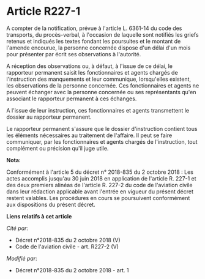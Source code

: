 # Article R227-1

A compter de la notification, prévue à l'article L. 6361-14 du code des transports, du procès-verbal, à l'occasion de
laquelle sont notifiés les griefs retenus et indiqués les textes fondant les poursuites et le montant de l'amende encourue,
la personne concernée dispose d'un délai d'un mois pour présenter par écrit ses observations à l'autorité.

A réception des observations ou, à défaut, à l'issue de ce délai, le rapporteur permanent saisit les fonctionnaires et agents
chargés de l'instruction des manquements et leur communique, lorsqu'elles existent, les observations de la personne
concernée. Ces fonctionnaires et agents ne peuvent échanger avec la personne concernée ou ses représentants qu'en associant
le rapporteur permanent à ces échanges.

A l'issue de leur instruction, ces fonctionnaires et agents transmettent le dossier au rapporteur permanent.

Le rapporteur permanent s'assure que le dossier d'instruction contient tous les éléments nécessaires au traitement de
l'affaire. Il peut se faire communiquer, par les fonctionnaires et agents chargés de l'instruction, tout complément ou
précision qu'il juge utile.

**Nota:**

Conformément à l'article 5 du décret n° 2018-835 du 2 octobre 2018 : Les actes accomplis jusqu'au 30 juin 2018 en application
de l'article R. 227-1 et des deux premiers alinéas de l'article R. 227-2 du code de l'aviation civile dans leur rédaction
applicable avant l'entrée en vigueur du présent décret restent valables. Les procédures en cours se poursuivent conformément
aux dispositions du présent décret.

**Liens relatifs à cet article**

_Cité par_:

  - Décret n°2018-835 du 2 octobre 2018 (V)
  - Code de l'aviation civile - art. R227-2 (V)

_Modifié par_:

  - Décret n°2018-835 du 2 octobre 2018 - art. 1

